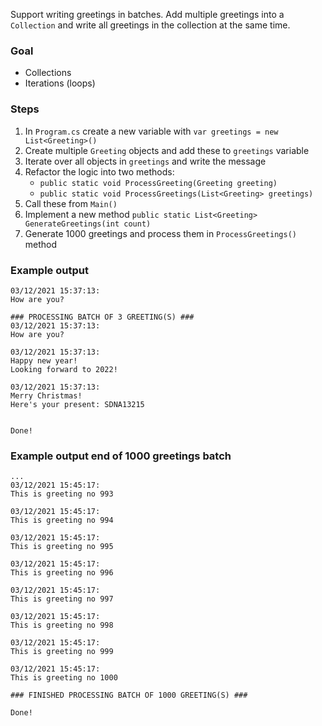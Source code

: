 Support writing greetings in batches. Add multiple greetings into a `Collection` and write all greetings in the collection at the same time.

### Goal
- Collections
- Iterations (loops)

### Steps
1. In `Program.cs` create a new variable with `var greetings = new List<Greeting>()`
2. Create multiple `Greeting` objects and add these to `greetings` variable
3. Iterate over all objects in `greetings` and write the message
4. Refactor the logic into two methods: 
    - `public static void ProcessGreeting(Greeting greeting)`
    - `public static void ProcessGreetings(List<Greeting> greetings)`
5. Call these from `Main()`
6. Implement a new method `public static List<Greeting> GenerateGreetings(int count)`
7. Generate 1000 greetings and process them in `ProcessGreetings()` method

### Example output
```console
03/12/2021 15:37:13:
How are you?

### PROCESSING BATCH OF 3 GREETING(S) ###
03/12/2021 15:37:13:
How are you?

03/12/2021 15:37:13:
Happy new year!
Looking forward to 2022!

03/12/2021 15:37:13:
Merry Christmas!
Here's your present: SDNA13215


Done!
```

### Example output end of 1000 greetings batch
```console
...
03/12/2021 15:45:17:
This is greeting no 993

03/12/2021 15:45:17:
This is greeting no 994

03/12/2021 15:45:17:
This is greeting no 995

03/12/2021 15:45:17:
This is greeting no 996

03/12/2021 15:45:17:
This is greeting no 997

03/12/2021 15:45:17:
This is greeting no 998

03/12/2021 15:45:17:
This is greeting no 999

03/12/2021 15:45:17:
This is greeting no 1000

### FINISHED PROCESSING BATCH OF 1000 GREETING(S) ###

Done!
```
